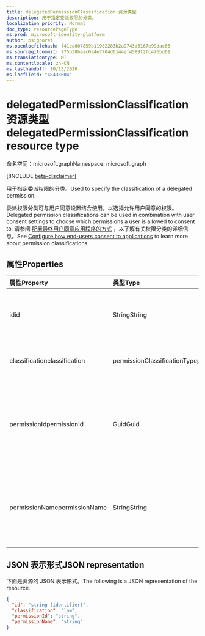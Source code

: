 ```yaml
---
title: delegatedPermissionClassification 资源类型
description: 用于指定委派权限的分类。
localization_priority: Normal
doc_type: resourcePageType
ms.prod: microsoft-identity-platform
author: psignoret
ms.openlocfilehash: f41ea807859b11982283b2a9743d6167e99dac66
ms.sourcegitcommit: 775b38baac6a4e7704d6144ef4589f2fc476bd61
ms.translationtype: MT
ms.contentlocale: zh-CN
ms.lasthandoff: 10/13/2020
ms.locfileid: "48433604"
---
```

# <a name="delegatedpermissionclassification-resource-type"></a><span data-ttu-id="e37aa-103">delegatedPermissionClassification 资源类型</span><span class="sxs-lookup"><span data-stu-id="e37aa-103">delegatedPermissionClassification resource type</span></span>

<span data-ttu-id="e37aa-104">命名空间：microsoft.graph</span><span class="sxs-lookup"><span data-stu-id="e37aa-104">Namespace: microsoft.graph</span></span>

[!INCLUDE [beta-disclaimer](../../includes/beta-disclaimer.md)]

<span data-ttu-id="e37aa-105">用于指定委派权限的分类。</span><span class="sxs-lookup"><span data-stu-id="e37aa-105">Used to specify the classification of a delegated permission.</span></span>

<span data-ttu-id="e37aa-106">委派权限分类可与用户同意设置结合使用，以选择允许用户同意的权限。</span><span class="sxs-lookup"><span data-stu-id="e37aa-106">Delegated permission classifications can be used in combination with user consent settings to choose which permissions a user is allowed to consent to.</span></span> <span data-ttu-id="e37aa-107">请参阅 [配置最终用户同意应用程序的方式](https://docs.microsoft.com/azure/active-directory/manage-apps/configure-user-consent) ，以了解有关权限分类的详细信息。</span><span class="sxs-lookup"><span data-stu-id="e37aa-107">See [Configure how end-users consent to applications](https://docs.microsoft.com/azure/active-directory/manage-apps/configure-user-consent) to learn more about permission classifications.</span></span>

## <a name="properties"></a><span data-ttu-id="e37aa-108">属性</span><span class="sxs-lookup"><span data-stu-id="e37aa-108">Properties</span></span>

| <span data-ttu-id="e37aa-109">属性</span><span class="sxs-lookup"><span data-stu-id="e37aa-109">Property</span></span> | <span data-ttu-id="e37aa-110">类型</span><span class="sxs-lookup"><span data-stu-id="e37aa-110">Type</span></span> | <span data-ttu-id="e37aa-111">说明</span><span class="sxs-lookup"><span data-stu-id="e37aa-111">Description</span></span> |
|:---------------|:--------|:----------|
| <span data-ttu-id="e37aa-112">id</span><span class="sxs-lookup"><span data-stu-id="e37aa-112">id</span></span> | <span data-ttu-id="e37aa-113">String</span><span class="sxs-lookup"><span data-stu-id="e37aa-113">String</span></span> | <span data-ttu-id="e37aa-114">**DelegatedPermissionClassification**项的唯一标识符。</span><span class="sxs-lookup"><span data-stu-id="e37aa-114">A unique identifier for the **delegatedPermissionClassification** Key.</span></span> <span data-ttu-id="e37aa-115">不可为 null。</span><span class="sxs-lookup"><span data-stu-id="e37aa-115">Not nullable.</span></span> <span data-ttu-id="e37aa-116">只读。</span><span class="sxs-lookup"><span data-stu-id="e37aa-116">Read-only.</span></span> |
| <span data-ttu-id="e37aa-117">classification</span><span class="sxs-lookup"><span data-stu-id="e37aa-117">classification</span></span> | <span data-ttu-id="e37aa-118">permissionClassificationType</span><span class="sxs-lookup"><span data-stu-id="e37aa-118">permissionClassificationType</span></span> | <span data-ttu-id="e37aa-119">所提供的分类值。</span><span class="sxs-lookup"><span data-stu-id="e37aa-119">The classification value being given.</span></span> <span data-ttu-id="e37aa-120">可能的值： `low` 。</span><span class="sxs-lookup"><span data-stu-id="e37aa-120">Possible value: `low`.</span></span> <span data-ttu-id="e37aa-121">不支持 `$filter`。</span><span class="sxs-lookup"><span data-stu-id="e37aa-121">Does not support `$filter`.</span></span> |
| <span data-ttu-id="e37aa-122">permissionId</span><span class="sxs-lookup"><span data-stu-id="e37aa-122">permissionId</span></span> | <span data-ttu-id="e37aa-123">Guid</span><span class="sxs-lookup"><span data-stu-id="e37aa-123">Guid</span></span> | <span data-ttu-id="e37aa-124">[ServicePrincipal](servicePrincipal.md)的**publishedPermissionScopes**集合中列出的委派权限 (**id**) 唯一标识符。</span><span class="sxs-lookup"><span data-stu-id="e37aa-124">The unique identifier (**id**) for the delegated permission listed in the **publishedPermissionScopes** collection of the [servicePrincipal](servicePrincipal.md).</span></span> <span data-ttu-id="e37aa-125">创建时为必需项。</span><span class="sxs-lookup"><span data-stu-id="e37aa-125">Required on create.</span></span> <span data-ttu-id="e37aa-126">不支持 `$filter`。</span><span class="sxs-lookup"><span data-stu-id="e37aa-126">Does not support `$filter`.</span></span> |
| <span data-ttu-id="e37aa-127">permissionName</span><span class="sxs-lookup"><span data-stu-id="e37aa-127">permissionName</span></span> | <span data-ttu-id="e37aa-128">String</span><span class="sxs-lookup"><span data-stu-id="e37aa-128">String</span></span> | <span data-ttu-id="e37aa-129">对于[servicePrincipal](servicePrincipal.md)的**publishedPermissionScopes**集合中列出的委派权限，声明值 (**值**) 。</span><span class="sxs-lookup"><span data-stu-id="e37aa-129">The claim value (**value**) for the delegated permission listed in the **publishedPermissionScopes** collection of the [servicePrincipal](servicePrincipal.md).</span></span> <span data-ttu-id="e37aa-130">不支持 `$filter`。</span><span class="sxs-lookup"><span data-stu-id="e37aa-130">Does not support `$filter`.</span></span> |

## <a name="json-representation"></a><span data-ttu-id="e37aa-131">JSON 表示形式</span><span class="sxs-lookup"><span data-stu-id="e37aa-131">JSON representation</span></span>

<span data-ttu-id="e37aa-132">下面是资源的 JSON 表示形式。</span><span class="sxs-lookup"><span data-stu-id="e37aa-132">The following is a JSON representation of the resource.</span></span>

<!-- {
  "blockType": "resource",
  "optionalProperties": [

  ],
  "@odata.type": "microsoft.graph.delegatedPermissionClassification"
}-->

```json
{
  "id": "string (identifier)",
  "classification": "low",
  "permissionId": "string",
  "permissionName": "string"
}
```
